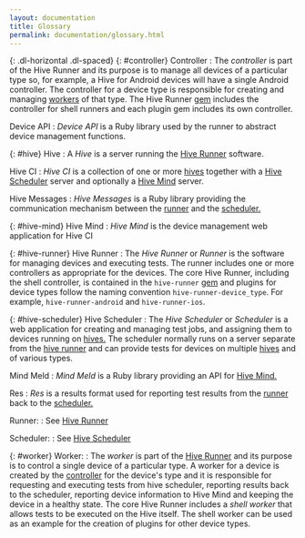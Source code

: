 ```yaml
---
layout: documentation
title: Glossary
permalink: documentation/glossary.html
---
```


{: .dl-horizontal .dl-spaced}
{: #controller} Controller
: The *controller* is part of the Hive Runner and its purpose is to manage all
  devices of a particular type so, for example, a Hive for Android devices will
  have a single Android controller. The controller for a device type is
  responsible for creating and managing [workers](#worker) of that type. The
  Hive Runner [gem](https://en.wikipedia.org/wiki/RubyGems) includes the
  controller for shell runners and each plugin gem includes its own controller.

Device API
: *Device API* is a Ruby library used by the runner to abstract device
  management functions.

{: #hive} Hive
: A *Hive* is a server running the [Hive Runner](#hive-runner) software.

Hive CI
: *Hive CI* is a collection of one or more [hives](#hive) together with a
  [Hive Scheduler](#hive-scheduler) server and optionally a
  [Hive Mind](#hive-mind) server.

Hive Messages
: *Hive Messages* is a Ruby library providing the communication mechanism
  between the [runner](#hive-runner) and the [scheduler.](#hive-scheduler)

{: #hive-mind} Hive Mind
: *Hive Mind* is the device management web application for Hive CI

{: #hive-runner} Hive Runner
: The *Hive Runner* or *Runner* is the software for managing devices and
  executing tests. The runner includes one or more controllers as appropriate
  for the devices. The core Hive Runner, including the shell controller, is
  contained in the `hive-runner` [gem](https://en.wikipedia.org/wiki/RubyGems)
  and plugins for device types follow the naming convention
  `hive-runner-device_type`. For example, `hive-runner-android` and
  `hive-runner-ios`.

{: #hive-scheduler} Hive Scheduler
: The *Hive Scheduler* or *Scheduler* is a web application for creating and
  managing test jobs, and assigning them to devices running on [hives.](#hive)
  The scheduler normally runs on a server separate from the
  [hive runner](#hive-runner) and can provide tests for devices on multiple
  [hives](#hive) and of various types.

Mind Meld
: *Mind Meld* is a Ruby library providing an API for [Hive Mind.](#hive-mind)

Res
: *Res* is a results format used for reporting test results from the
  [runner](#hive-runner) back to the [scheduler.](#hive-scheduler)

Runner:
: See [Hive Runner](#hive-runner)

Scheduler:
: See [Hive Scheduler](#hive-scheduler)

{: #worker} Worker:
: The *worker* is part of the [Hive Runner](#hive-runner) and its purpose is to
  control a single device of a particular type. A worker for a device is
  created by the [controller](#controller) for the device's type and it is
  responsible for requesting and executing tests from hive scheduler, reporting
  results back to the scheduler, reporting device information to Hive Mind and
  keeping the device in a healthy state. The core Hive Runner includes a *shell
  worker* that allows tests to be executed on the Hive itself. The shell worker
  can be used as an example for the creation of plugins for other device types.
